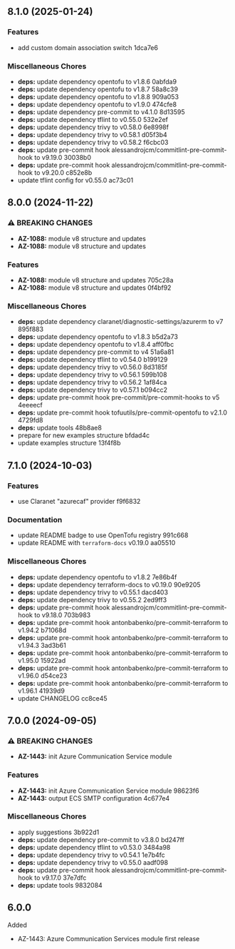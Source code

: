 ## 8.1.0 (2025-01-24)

### Features

* add custom domain association switch 1dca7e6

### Miscellaneous Chores

* **deps:** update dependency opentofu to v1.8.6 0abfda9
* **deps:** update dependency opentofu to v1.8.7 58a8c39
* **deps:** update dependency opentofu to v1.8.8 909a053
* **deps:** update dependency opentofu to v1.9.0 474cfe8
* **deps:** update dependency pre-commit to v4.1.0 8d13595
* **deps:** update dependency tflint to v0.55.0 532e2ef
* **deps:** update dependency trivy to v0.58.0 6e8998f
* **deps:** update dependency trivy to v0.58.1 d05f3b4
* **deps:** update dependency trivy to v0.58.2 f6cbc03
* **deps:** update pre-commit hook alessandrojcm/commitlint-pre-commit-hook to v9.19.0 30038b0
* **deps:** update pre-commit hook alessandrojcm/commitlint-pre-commit-hook to v9.20.0 c852e8b
* update tflint config for v0.55.0 ac73c01

## 8.0.0 (2024-11-22)

### ⚠ BREAKING CHANGES

* **AZ-1088:** module v8 structure and updates
* **AZ-1088:** module v8 structure and updates

### Features

* **AZ-1088:** module v8 structure and updates 705c28a
* **AZ-1088:** module v8 structure and updates 0f4bf92

### Miscellaneous Chores

* **deps:** update dependency claranet/diagnostic-settings/azurerm to v7 895f883
* **deps:** update dependency opentofu to v1.8.3 b5d2a73
* **deps:** update dependency opentofu to v1.8.4 aff0fbc
* **deps:** update dependency pre-commit to v4 51a6a81
* **deps:** update dependency tflint to v0.54.0 b199129
* **deps:** update dependency trivy to v0.56.0 8d3185f
* **deps:** update dependency trivy to v0.56.1 599b108
* **deps:** update dependency trivy to v0.56.2 1af84ca
* **deps:** update dependency trivy to v0.57.1 b094cc2
* **deps:** update pre-commit hook pre-commit/pre-commit-hooks to v5 4eeeecf
* **deps:** update pre-commit hook tofuutils/pre-commit-opentofu to v2.1.0 4729fd8
* **deps:** update tools 48b8ae8
* prepare for new examples structure bfdad4c
* update examples structure 13f4f8b

## 7.1.0 (2024-10-03)

### Features

* use Claranet "azurecaf" provider f9f6832

### Documentation

* update README badge to use OpenTofu registry 991c668
* update README with `terraform-docs` v0.19.0 aa05510

### Miscellaneous Chores

* **deps:** update dependency opentofu to v1.8.2 7e86b4f
* **deps:** update dependency terraform-docs to v0.19.0 90e9205
* **deps:** update dependency trivy to v0.55.1 dacd403
* **deps:** update dependency trivy to v0.55.2 2ed9ff3
* **deps:** update pre-commit hook alessandrojcm/commitlint-pre-commit-hook to v9.18.0 703b983
* **deps:** update pre-commit hook antonbabenko/pre-commit-terraform to v1.94.2 b71068d
* **deps:** update pre-commit hook antonbabenko/pre-commit-terraform to v1.94.3 3ad3b61
* **deps:** update pre-commit hook antonbabenko/pre-commit-terraform to v1.95.0 15922ad
* **deps:** update pre-commit hook antonbabenko/pre-commit-terraform to v1.96.0 d54ce23
* **deps:** update pre-commit hook antonbabenko/pre-commit-terraform to v1.96.1 41939d9
* update CHANGELOG cc8ce45

## 7.0.0 (2024-09-05)

### ⚠ BREAKING CHANGES

* **AZ-1443:** init Azure Communication Service module

### Features

* **AZ-1443:** init Azure Communication Service module 98623f6
* **AZ-1443:** output ECS SMTP configuration 4c677e4

### Miscellaneous Chores

* apply suggestions 3b922d1
* **deps:** update dependency pre-commit to v3.8.0 bd247ff
* **deps:** update dependency tflint to v0.53.0 3484a98
* **deps:** update dependency trivy to v0.54.1 1e7b4fc
* **deps:** update dependency trivy to v0.55.0 aadf098
* **deps:** update pre-commit hook alessandrojcm/commitlint-pre-commit-hook to v9.17.0 37e7dfc
* **deps:** update tools 9832084

## 6.0.0

Added
  * AZ-1443: Azure Communication Services module first release
